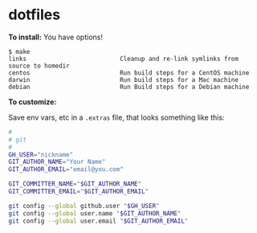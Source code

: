 # dotfiles

**To install:**
You have options!

```console
$ make
links                          Cleanup and re-link symlinks from source to homedir
centos                         Run build steps for a CentOS machine
darwin                         Run build steps for a Mac machine
debian                         Run Build steps for a Debian machine
```

**To customize:**

Save env vars, etc in a `.extras` file, that looks something like
this:

```bash
#
# git
#
GH_USER="nickname"
GIT_AUTHOR_NAME="Your Name"
GIT_AUTHOR_EMAIL="email@you.com"

GIT_COMMITTER_NAME="$GIT_AUTHOR_NAME"
GIT_COMMITTER_EMAIL="$GIT_AUTHOR_EMAIL"

git config --global github.user "$GH_USER"
git config --global user.name "$GIT_AUTHOR_NAME"
git config --global user.email "$GIT_AUTHOR_EMAIL"
```
